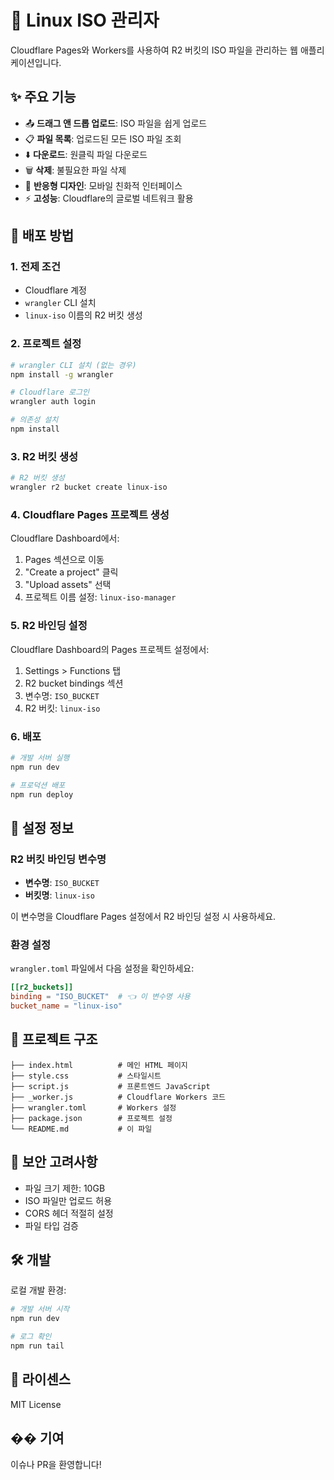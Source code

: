 # 🐧 Linux ISO 관리자

Cloudflare Pages와 Workers를 사용하여 R2 버킷의 ISO 파일을 관리하는 웹 애플리케이션입니다.

## ✨ 주요 기능

- 📤 **드래그 앤 드롭 업로드**: ISO 파일을 쉽게 업로드
- 📋 **파일 목록**: 업로드된 모든 ISO 파일 조회
- ⬇️ **다운로드**: 원클릭 파일 다운로드
- 🗑️ **삭제**: 불필요한 파일 삭제
- 📱 **반응형 디자인**: 모바일 친화적 인터페이스
- ⚡ **고성능**: Cloudflare의 글로벌 네트워크 활용

## 🚀 배포 방법

### 1. 전제 조건

- Cloudflare 계정
- `wrangler` CLI 설치
- `linux-iso` 이름의 R2 버킷 생성

### 2. 프로젝트 설정

```bash
# wrangler CLI 설치 (없는 경우)
npm install -g wrangler

# Cloudflare 로그인
wrangler auth login

# 의존성 설치
npm install
```

### 3. R2 버킷 생성

```bash
# R2 버킷 생성
wrangler r2 bucket create linux-iso
```

### 4. Cloudflare Pages 프로젝트 생성

Cloudflare Dashboard에서:
1. Pages 섹션으로 이동
2. "Create a project" 클릭
3. "Upload assets" 선택
4. 프로젝트 이름 설정: `linux-iso-manager`

### 5. R2 바인딩 설정

Cloudflare Dashboard의 Pages 프로젝트 설정에서:
1. Settings > Functions 탭
2. R2 bucket bindings 섹션
3. 변수명: `ISO_BUCKET`
4. R2 버킷: `linux-iso`

### 6. 배포

```bash
# 개발 서버 실행
npm run dev

# 프로덕션 배포
npm run deploy
```

## 🔧 설정 정보

### R2 버킷 바인딩 변수명
- **변수명**: `ISO_BUCKET`
- **버킷명**: `linux-iso`

이 변수명을 Cloudflare Pages 설정에서 R2 바인딩 설정 시 사용하세요.

### 환경 설정

`wrangler.toml` 파일에서 다음 설정을 확인하세요:

```toml
[[r2_buckets]]
binding = "ISO_BUCKET"  # 👈 이 변수명 사용
bucket_name = "linux-iso"
```

## 📁 프로젝트 구조

```
├── index.html          # 메인 HTML 페이지
├── style.css           # 스타일시트
├── script.js           # 프론트엔드 JavaScript
├── _worker.js          # Cloudflare Workers 코드
├── wrangler.toml       # Workers 설정
├── package.json        # 프로젝트 설정
└── README.md           # 이 파일
```

## 🔐 보안 고려사항

- 파일 크기 제한: 10GB
- ISO 파일만 업로드 허용
- CORS 헤더 적절히 설정
- 파일 타입 검증

## 🛠️ 개발

로컬 개발 환경:

```bash
# 개발 서버 시작
npm run dev

# 로그 확인
npm run tail
```

## 📝 라이센스

MIT License

## �� 기여

이슈나 PR을 환영합니다! 